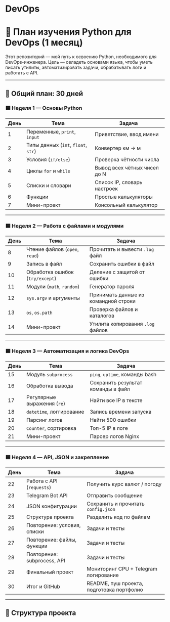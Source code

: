 # DevOps
 # 📘 План изучения Python для DevOps (1 месяц)

Этот репозиторий — мой путь к освоению Python, необходимого для DevOps-инженера. Цель — овладеть основами языка, чтобы уметь писать утилиты, автоматизировать задачи, обрабатывать логи и работать с API.

---

## 📅 Общий план: 30 дней

### 🟦 Неделя 1 — Основы Python
| День | Тема                                 | Задача                                          |
|------|--------------------------------------|------------------------------------------------|
| 1    | Переменные, `print`, `input`         | Приветствие, ввод имени                        |
| 2    | Типы данных (`int`, `float`, `str`)  | Конвертер км → м                               |
| 3    | Условия (`if/else`)                  | Проверка чётности числа                        |
| 4    | Циклы `for` и `while`                | Вывод всех чётных чисел до N                   |
| 5    | Списки и словари                     | Список IP, словарь настроек                    |
| 6    | Функции                              | Простые калькуляторы                           |
| 7    | Мини-проект                          | Консольный калькулятор                         |

---

### 🟦 Неделя 2 — Работа с файлами и модулями
| День | Тема                                 | Задача                                          |
|------|--------------------------------------|------------------------------------------------|
| 8    | Чтение файлов (`open`, `read`)       | Прочитать и вывести `.log` файл                |
| 9    | Запись в файл                        | Сохранить ошибки в файл                        |
| 10   | Обработка ошибок (`try/except`)      | Деление с защитой от ошибки                    |
| 11   | Модули (`math`, `random`)            | Генератор пароля                                |
| 12   | `sys.argv` и аргументы               | Принимать данные из командной строки           |
| 13   | `os`, `os.path`                      | Проверка файлов и каталогов                    |
| 14   | Мини-проект                          | Утилита копирования `.log` файлов              |

---

### 🟦 Неделя 3 — Автоматизация и логика DevOps
| День | Тема                                 | Задача                                          |
|------|--------------------------------------|------------------------------------------------|
| 15   | Модуль `subprocess`                  | `ping`, `uptime`, команды bash                 |
| 16   | Обработка вывода                     | Сохранить результат команды в файл             |
| 17   | Регулярные выражения (`re`)          | Найти все IP в тексте                          |
| 18   | `datetime`, логгирование             | Запись времени запуска                         |
| 19   | Парсинг логов                        | Найти 500 ошибки                               |
| 20   | `Counter`, сортировка                | Топ-5 IP в логе                                |
| 21   | Мини-проект                          | Парсер логов Nginx                             |

---

### 🟦 Неделя 4 — API, JSON и закрепление
| День | Тема                                 | Задача                                          |
|------|--------------------------------------|------------------------------------------------|
| 22   | Работа с API (`requests`)            | Получить курс валют / погоду                   |
| 23   | Telegram Bot API                     | Отправить сообщение                            |
| 24   | JSON конфигурации                    | Сохранить и прочитать `config.json`            |
| 25   | Структура проекта                    | Разделить код по файлам                        |
| 26   | Повторение: условия, списки          | Задачи и тесты                                 |
| 27   | Повторение: файлы, функции           | Задачи и тесты                                 |
| 28   | Повторение: subprocess, API          | Задачи и тесты                                 |
| 29   | Финальный проект                     | Мониторинг CPU + Telegram логирование          |
| 30   | Итог и GitHub                        | README, пуш проекта, подготовка портфолио      |

---

## 📂 Структура проекта

